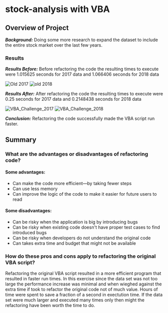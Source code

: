 # **stock-analysis with VBA**

## **Overview of Project**
**_Background:_** Doing some more research to expand the dataset to include the entire stock market over the last few years. 

### **Results**
**_Results Before:_** Before refactoring the code the resulting times to execute were 1.015625 seconds for 2017 data and 1.066406 seconds for 2018 data

![Old 2017](https://user-images.githubusercontent.com/96216509/148696891-83e443b1-84a7-4481-acb7-bf5c07f7c1cf.png)
![old 2018](https://user-images.githubusercontent.com/96216509/148696901-19012310-8979-4b42-8cc5-ba8451d6deef.png)


**_Results After:_** After refactoring the code the resulting times to execute were 0.25 seconds for 2017 data and 0.2148438 seconds for 2018 data

![VBA_Challenge_2017](https://user-images.githubusercontent.com/96216509/148696938-8f87accb-d8cf-47e7-8bfe-08e16af67450.png)
![VBA_Challenge_2018](https://user-images.githubusercontent.com/96216509/148696956-b2d20d9a-aea8-46e1-9c06-39cacfa6dd27.png)


**_Conclusion:_** Refactoring the code successfully made the VBA script run faster.

## Summary

### What are the advantages or disadvantages of refactoring code?   

#### Some advantages:
- Can make the code more efficient—by taking fewer steps
- Can use less memory
- Can improve the logic of the code to make it easier for future users to read

#### Some disadvantages:
- Can be risky when the application is big by introducing bugs
- Can be risky when existing code doesn't have proper test cases to find introduced bugs
- Can be risky when developers do not understand the original code
- Can takes extra time and budget that might not be available

### How do these pros and cons apply to refactoring the original VBA script?

Refactoring the original VBA script resulted in a more efficient program that resulted in faster run times. In this exercise since the data set was not too large the performance increase was minimal and when wieghed against the extra time if took to refactor the original code not of much value. Hours of time were spent to save a fraction of a second in exectution time. If the data set were much larger and executed many times only then might the refactoring have been worth the time to do.  
